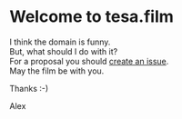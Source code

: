 # Welcome to tesa.film
  
I think the domain is funny.  
But, what should I do with it?  
For a proposal you should [create an issue](https://github.com/Bloggerschmidt/tesa.film/issues/new).  
May the film be with you.  
  
Thanks :-)  
  
Alex
